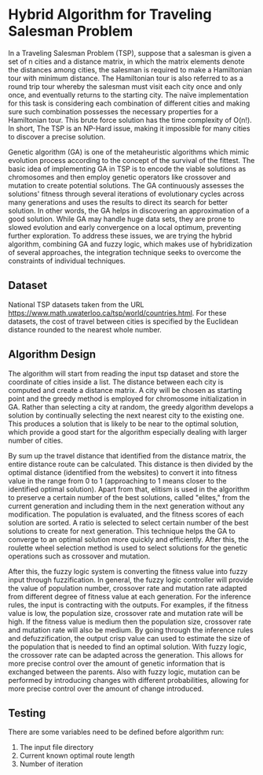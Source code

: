 # Hybrid Algorithm for Traveling Salesman Problem
In a Traveling Salesman Problem (TSP), suppose that a salesman is given a set of n cities and a distance matrix, in which the matrix elements denote the distances among cities, the salesman is required to make a Hamiltonian tour with minimum distance. The Hamiltonian tour is also referred to as a round trip tour whereby the salesman must visit each city once and only once, and eventually returns to the starting city. The naïve implementation for this task is considering each combination of different cities and making sure such combination possesses the necessary properties for a Hamiltonian tour. This brute force solution has the time complexity of O(n!). In short, The TSP is an NP-Hard issue, making it impossible for many cities to discover a precise solution.

Genetic algorithm (GA) is one of the metaheuristic algorithms which mimic evolution process according to the concept of the survival of the fittest. The basic idea of implementing GA in TSP is to encode the viable solutions as chromosomes and then employ genetic operators like crossover and mutation to create potential solutions. The GA continuously assesses the solutions' fitness through several iterations of evolutionary cycles across many generations and uses the results to direct its search for better solution. In other words, the GA helps in discovering an approximation of a good solution. While GA may handle huge data sets, they are prone to slowed evolution and early convergence on a local optimum, preventing further exploration. To address these issues, we are trying the hybrid algorithm, combining GA and fuzzy logic, which makes use of hybridization of several approaches, the integration technique seeks to overcome the constraints of individual techniques.
## Dataset
National TSP datasets taken from the URL https://www.math.uwaterloo.ca/tsp/world/countries.html. For these datasets, the cost of travel between cities is specified by the Euclidean distance rounded to the nearest whole number.
## Algorithm Design
The algorithm will start from reading the input tsp dataset and store the coordinate of cities inside a list. The distance between each city is computed and create a distance matrix. A city will be chosen as starting point and the greedy method is employed for chromosome initialization in GA. Rather than selecting a city at random, the greedy algorithm develops a solution by continually selecting the next nearest city to the existing one. This produces a solution that is likely to be near to the optimal solution, which provide a good start for the algorithm especially dealing with larger number of cities.

By sum up the travel distance that identified from the distance matrix, the entire distance route can be calculated. This distance is then divided by the optimal distance (identified from the websites) to convert it into fitness value in the range from 0 to 1 (approaching to 1 means closer to the identified optimal solution). Apart from that, elitism is used in the algorithm to preserve a certain number of the best solutions, called "elites," from the current generation and including them in the next generation without any modification. The population is evaluated, and the fitness scores of each solution are sorted. A ratio is selected to select certain number of the best solutions to create for next generation. This technique helps the GA to converge to an optimal solution more quickly and efficiently. After this, the roulette wheel selection method is used to select solutions for the genetic operations such as crossover and mutation.

After this, the fuzzy logic system is converting the fitness value into fuzzy input through fuzzification. In general, the fuzzy logic controller will provide the value of population number, crossover rate and mutation rate adapted from different degree of fitness value at each generation. For the inference rules, the input is contracting with the outputs. For examples, if the fitness value is low, the population size, crossover rate and mutation rate will be high. If the fitness value is medium then the population size, crossover rate and mutation rate will also be medium. By going through the inference rules and defuzzification, the output crisp value can used to estimate the size of the population that is needed to find an optimal solution. With fuzzy logic, the crossover rate can be adapted across the generation. This allows for more precise control over the amount of genetic information that is exchanged between the parents. Also with fuzzy logic, mutation can be performed by introducing changes with different probabilities, allowing for more precise control over the amount of change introduced.

## Testing
There are some variables need to be defined before algorithm run:
1. The input file directory 
2. Current known optimal route length
3. Number of iteration 
